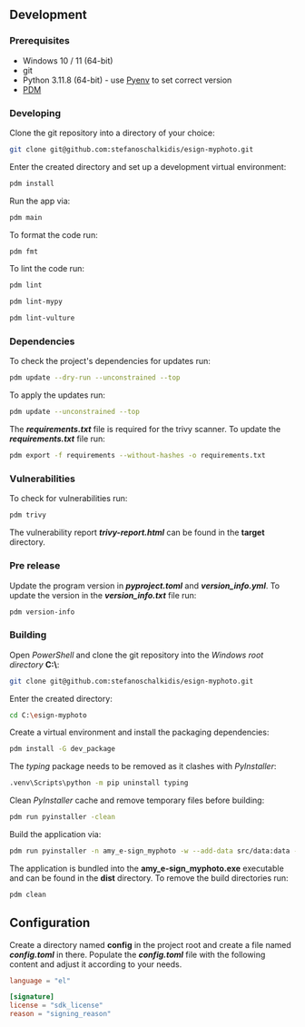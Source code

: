 ## Development

### Prerequisites

* Windows 10 / 11 (64-bit)
* git
* Python 3.11.8 (64-bit) - use [Pyenv](https://github.com/pyenv-win/pyenv-win)
to set correct version
* [PDM](https://github.com/pdm-project/pdm)

### Developing 

Clone the git repository into a directory of your choice:

```bash
git clone git@github.com:stefanoschalkidis/esign-myphoto.git
```

Enter the created directory and set up a development virtual environment:

```bash
pdm install
```

Run the app via:

```bash
pdm main
```

To format the code run:

```bash
pdm fmt
```

To lint the code run:

```bash
pdm lint
```

```bash
pdm lint-mypy
```

```bash
pdm lint-vulture
```

### Dependencies

To check the project's dependencies for updates run:

```bash
pdm update --dry-run --unconstrained --top
```

To apply the updates run:

```bash
pdm update --unconstrained --top
```

The ***requirements.txt*** file is required for the trivy scanner.
To update the ***requirements.txt*** file run:

```bash
pdm export -f requirements --without-hashes -o requirements.txt
```

### Vulnerabilities

To check for vulnerabilities run:

```bash
pdm trivy
```

The vulnerability report ***trivy-report.html*** can be found in the **target**
directory.

### Pre release

Update the program version in ***pyproject.toml*** and ***version_info.yml***.
To update the version in the ***version_info.txt*** file run:

```bash
pdm version-info
```

### Building

Open *PowerShell* and clone the git repository into the
*Windows root directory* **C:\\**:

```bash
git clone git@github.com:stefanoschalkidis/esign-myphoto.git
```

Enter the created directory:

```bash
cd C:\esign-myphoto
```

Create a virtual environment and install the packaging dependencies:

```bash
pdm install -G dev_package
```

The *typing* package needs to be removed as it clashes with *PyInstaller*:

```bash
.venv\Scripts\python -m pip uninstall typing
```

Clean *PyInstaller* cache and remove temporary files before building:

```bash
pdm run pyinstaller -clean
```

Build the application via:

```bash
pdm run pyinstaller -n amy_e-sign_myphoto -w --add-data src/data:data --version-file=src/data/version/version_info.txt --icon=src/data/icons/logo/esign_myphoto.ico .\src\main.py
```

The application is bundled into the **amy_e-sign_myphoto.exe** executable and
can be found in the **dist** directory.
To remove the build directories run:

```bash
pdm clean
```

## Configuration

Create a directory named **config** in the project root and create a file named
***config.toml*** in there.
Populate the ***config.toml*** file with the following content and adjust it
according to your needs.

```toml
language = "el"

[signature]
license = "sdk_license"
reason = "signing_reason"
```
